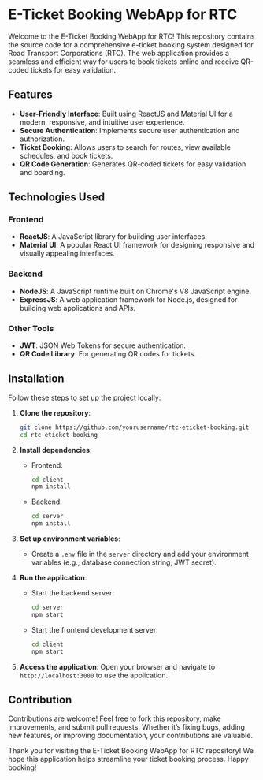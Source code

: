 # E-Ticket Booking WebApp for RTC

Welcome to the E-Ticket Booking WebApp for RTC! This repository contains the source code for a comprehensive e-ticket booking system designed for Road Transport Corporations (RTC). The web application provides a seamless and efficient way for users to book tickets online and receive QR-coded tickets for easy validation.

## Features

- **User-Friendly Interface**: Built using ReactJS and Material UI for a modern, responsive, and intuitive user experience.
- **Secure Authentication**: Implements secure user authentication and authorization.
- **Ticket Booking**: Allows users to search for routes, view available schedules, and book tickets.
- **QR Code Generation**: Generates QR-coded tickets for easy validation and boarding.

## Technologies Used

### Frontend
- **ReactJS**: A JavaScript library for building user interfaces.
- **Material UI**: A popular React UI framework for designing responsive and visually appealing interfaces.

### Backend
- **NodeJS**: A JavaScript runtime built on Chrome's V8 JavaScript engine.
- **ExpressJS**: A web application framework for Node.js, designed for building web applications and APIs.

### Other Tools
- **JWT**: JSON Web Tokens for secure authentication.
- **QR Code Library**: For generating QR codes for tickets.

## Installation

Follow these steps to set up the project locally:

1. **Clone the repository**:
    ```sh
    git clone https://github.com/yourusername/rtc-eticket-booking.git
    cd rtc-eticket-booking
    ```

2. **Install dependencies**:
    - Frontend:
        ```sh
        cd client
        npm install
        ```
    - Backend:
        ```sh
        cd server
        npm install
        ```

3. **Set up environment variables**:
    - Create a `.env` file in the `server` directory and add your environment variables (e.g., database connection string, JWT secret).

4. **Run the application**:
    - Start the backend server:
        ```sh
        cd server
        npm start
        ```
    - Start the frontend development server:
        ```sh
        cd client
        npm start
        ```

5. **Access the application**:
    Open your browser and navigate to `http://localhost:3000` to use the application.


## Contribution

Contributions are welcome! Feel free to fork this repository, make improvements, and submit pull requests. Whether it’s fixing bugs, adding new features, or improving documentation, your contributions are valuable.

Thank you for visiting the E-Ticket Booking WebApp for RTC repository! We hope this application helps streamline your ticket booking process. Happy booking!
